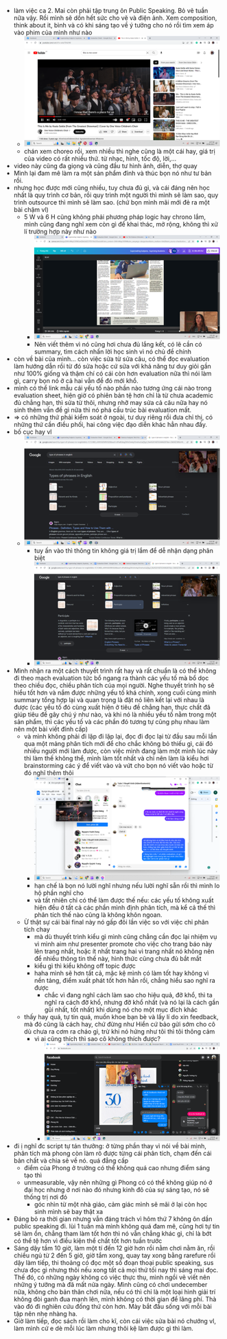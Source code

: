 - làm việc ca 2. Mai còn phải tập trung ôn Public Speaking. Bỏ vẽ tuần nữa vậy. Rồi mình sẽ dồn hết sức cho vẽ và điện ảnh. Xem composition, think about it, bình và có khi sáng tạo về ý tưởng cho nó rồi tìm xem áp vào phim của mình như nào
	- ![image.png](../assets/image_1687632482211_0.png)
	- chán xem choreo rồi, xem nhiều thì nghe cũng là một cái hay, giá trị của video có rất nhiều thứ. từ nhạc, hình, tốc độ, lời,...
- video này cũng đa giọng và cũng đầu tư hình ảnh, diễn, thợ quay
- Mình lại đam mê làm ra một sản phẩm đỉnh và thúc bọn nó như tư bản rồi.
- nhưng học được mới cũng nhiều, tuy chưa đủ gì, và cái đáng nên học nhất là quy trình cơ bản, rồi quy trình một người thì mình sẽ làm sao, quy trình outsource thì mình sẽ làm sao. (chứ bọn mình mãi mới đẻ ra một bài chậm vl)
	- 5 W và 6 H cũng không phải phương pháp logic hay chrono lắm, mình cũng đang nghĩ xem còn gì để khai thác, mở rộng, không thì xử lí trường hợp này như nào
		- ![image.png](../assets/image_1687632710960_0.png)
		- Nên viết thêm vì nó cũng hơi chưa đủ lắng kết, có lẽ cần có summary, tìm cách nhấn lời học sinh vì nó chủ đề chính
- còn về bài của mình... còn việc sửa từ sửa câu, có thể đọc evaluation làm hướng dẫn rồi từ đó sửa hoặc cứ sửa với khả năng tư duy giỏi gần như 100% giống và thậm chí có cái còn hơn evaluation nữa thì nói làm gì, carry bọn nó ở cả hai vẫn đề đó mới khổ.
- mình có thể link mẫu cái yếu tố nào phần nào tương ứng cái nào trong evaluation sheet, hiện giờ có phiên bản tệ hơn chỉ là từ chưa academic đủ chẳng hạn, thì sửa từ thôi, nhưng nhỡ may sửa cả câu nữa hay nó sinh thêm vấn đề gì nữa thì nó phá cấu trúc bài evaluation mất.
- => có những thứ phải kiểm soát ở ngoài, tư duy riêng rồi đưa chỉ thị, có những thứ cần điều phối, hai công việc đạo diễn khác hẳn nhau đấy.
- bố cục hay vl
	- ![image.png](../assets/image_1687634506474_0.png)
		- tuy ấn vào thì thông tin không giá trị lắm để dễ nhận dạng phân biệt
		- ![image.png](../assets/image_1687634568932_0.png)
- Mình nhận ra một cách thuyết trình rất hay và rất chuẩn là có thể không đi theo mạch evaluation tức bổ ngang ra thành các yếu tố mà bổ dọc theo chiều đọc, chiều phân tích của mọi người. Nghe thuyết trình họ sẽ hiểu tốt hơn và nắm được những yếu tố khá chính, xong cuối cùng mình summary tổng hợp lại và quan trọng là đặt nó liên kết lại với nhau là được (các yếu tố đó cùng xuất hiện ở tiêu đề chẳng hạn, thực chất đã giúp tiêu đề gây chú ý như nào, và khi nó là nhiều yếu tố nằm trong một sản phẩm, thì các yếu tố và các phần đó tương tự cũng phụ nhau làm nên một bài viết đỉnh cấp)
	- và mình không phải đi lặp đi lặp lại, đọc đi đọc lại từ đầu sau mỗi lần qua một mảng phân tích mới để cho chắc không bỏ thiếu gì, cái đó nhiều người mới làm được, còn việc mình đang làm một mình lúc này thì làm thế không thể, mình làm tốt nhất và chỉ nên làm là kiểu hơi brainstorming các ý để viết vào và vứt cho bọn nó viết vào hoặc từ đó nghĩ thêm thôi
		- ![image.png](../assets/image_1687635253885_0.png)
		- hạn chế là bọn nó lười nghĩ nhưng nếu lười nghĩ sẵn rồi thì mình lo hộ phần nghĩ cho
		- và tất nhiên chỉ có thể làm được thế nếu: các yếu tố không xuất hiện đều ở tất cả các phần mình định phân tích, mà kể cả thế thì phân tích thế nào cũng là không khôn ngoan.
	- Ừ thật sự cái bài final này nó gấp đôi lần việc so với việc chỉ phân tích chay
		- mà dù thuyết trình kiểu gì mình cũng chẳng cần đọc lại nhiệm vụ vì mình aim như presenter promote cho việc cho trang báo này lên trang nhất, hoặc ít nhất trang hai vì trang nhất nó không nên để nhiều thông tin thế này, hình thức cũng chưa đủ bắt mắt
		- kiểu gì thì kiểu không off topic được
		- haha mình sẽ hơn tất cả, mặc kệ mình có làm tốt hay không vì nền tảng, điểm xuất phát tốt hơn hẳn rồi, chẳng hiểu sao nghĩ ra được
			- chắc vì đang nghĩ cách làm sao cho hiệu quả, đỡ khổ, thì ta nghĩ ra cách đỡ khổ, nhưng đỡ khổ nhất (và nó lại là cách gần gũi nhất, tốt nhất) khi dùng nó cho một mục đích khác
	- thấy hay quá, tự tin quá, muốn khoe bạn bè và lấy lí do xin feedback, mà đó cũng là cách hay, chứ đừng như Hiển cứ bảo gửi sớm cho cô dù chưa ra cơm ra cháo gì, trừ khi nó hứng như tôi thì tôi thông cảm
		- vì ai cũng thích thì sao cô không thích được?
			- ![image.png](../assets/image_1687636755934_0.png)
- đi ị nghĩ đc script tự tán thưởng: ở từng phần thay vì nói về bài mình, phân tích mà phong còn làm rõ được từng cái phân tích, chạm đến cái bản chất và chia sẻ về nó. quá đẳng cấp
	- điểm của Phong ở trường có thể không quá cao nhưng điểm sáng tạo thì
	- unmeasurable, vậy nên những gì Phong có có thể không giúp nó ở đại học nhưng ở nơi nào đó nhưng kinh đô của sự sáng tạo, nó sẽ thống trị nơi đó
		- góc nhìn từ một nhà giáo, cảm giác mình sẽ mãi ở lại còn học sinh mình sẽ bay thật xa
- Đáng bỏ ra thời gian nhưng vẫn đáng trách vì hôm thứ 7 không ôn dần public speaking đi. lùi 1 tuần mà mình không quá đam mê, cũng hơi tự tin sẽ làm ổn, chẳng tham làm tốt hơn thì nó vẫn chẳng khác gì, chỉ là bớt có thể tệ hơn vì điều kiện thể chất tốt hơn tuần trước
- Sáng dậy tầm 10 giờ, làm một tí đến 12 giờ hơn rồi nằm chơi nằm ăn, rồi chiều ngủ từ 2 đến 5 giờ, giờ tắm xong, quay tay xong bằng rarefure rồi dậy làm tiếp, thi thoảng có đọc một số đoạn thoại public speaking, sus chưa đọc gì nhưng thôi nếu xong tất cả mọi thứ tối nay thì sáng mai đọc. Thế đó, có những ngày không có việc thực thụ, mình ngồi vẽ viết nên những ý tưởng mà đã mất nửa ngày. Mình cũng có chơi undecember nữa, không cho bản thân chơi nữa, nếu có thì chỉ là một loại hình giải trí không đòi ganh đua mạnh lên, mình không có thời gian để lãng phí. Thà vào đó đi nghiên cứu đống thứ còn hơn. Mày bắt đầu sống với mỗi bài tập nên nhẹ nhàng ha.
- Giờ làm tiếp, đọc sách rồi làm cho kĩ, còn cái việc sửa bài nó chướng vl, làm mình cứ e dè mỗi lúc làm nhưng thôi kệ làm được gì thì làm.